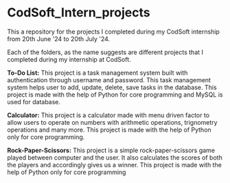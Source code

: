 # CodSoft_Intern_projects
This a repository for the projects I completed during my CodSoft internship from 20th June '24 to 20th July '24. 

Each of the folders, as the name suggests are different projects that I completed during my internship at CodSoft.

**To-Do List:**
This project is a task management system built with authentication through username and password. This task management system helps user to add, update, delete, save tasks in the database.
This project is made with the help of Python for core programming and MySQL is used for database.

**Calculator:**
This project is a calculator made with menu driven factor to allow users to operate on numbers with arithmetic operations, trignometry operations and many more.
This project is made with the help of Python only for core programming.

**Rock-Paper-Scissors:**
This project is a simple rock-paper-scissors game played between computer and the user. It also calculates the scores of both the players and accordingly gives us a winner.
This project is made with the help of Python only for core programming
